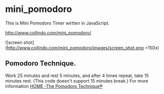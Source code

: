 # mini_pomodoro

This is Mini Pomodoro Timer wirtten in JavaScript.

http://www.collindo.com/mini_pomodoro/

![screen shot](http://www.collindo.com/mini_pomodoro/images/screen_shot.png =150x)

## Pomodoro Technique.
Work 25 minutes and rest 5 minutes, and after 4 times repeat, take 15 minutes rest.
(This code doesn't support 15 minutes break.)
For more information 
[HOME -The Pomodoro Technique®](http://pomodorotechnique.com)


